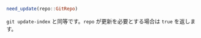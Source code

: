 ```julia
need_update(repo::GitRepo)
```

`git update-index` と同等です。`repo` が更新を必要とする場合は `true` を返します。
